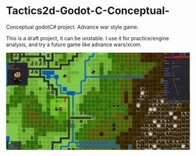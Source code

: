 # Tactics2d-Godot-C-Conceptual-
Conceptual godotC# project. Advance war style game.

This is a draft project, it can be unstable. I use it for practice/engine analysis, and try a future game like advance wars/xcom.

<img src ="screenshot.png" width = 600>
